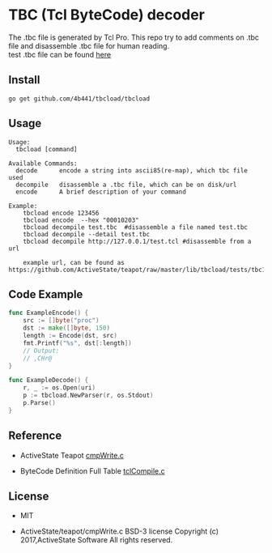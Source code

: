 
# TBC (Tcl ByteCode) decoder

The .tbc file is generated by Tcl Pro. This repo try to add comments on .tbc file and disassemble .tbc file for human reading.  
test  .tbc file can be found [here](https://github.com/ActiveState/teapot/tree/master/lib/tbcload/tests/tbc10)

## Install

``` shell
go get github.com/4b441/tbcload/tbcload
```

## Usage

``` shell
Usage:
  tbcload [command]

Available Commands:
  decode      encode a string into ascii85(re-map), which tbc file used
  decompile   disassemble a .tbc file, which can be on disk/url
  encode      A brief description of your command

Example:
    tbcload encode 123456
    tbcload encode  --hex "00010203"
    tbcload decompile test.tbc  #disassemble a file named test.tbc
    tbcload decompile --detail test.tbc
    tbcload decompile http://127.0.0.1/test.tcl #disassemble from a url

    example url, can be found as https://github.com/ActiveState/teapot/raw/master/lib/tbcload/tests/tbc10/proc.tbc
```

## Code Example

``` go
func ExampleEncode() {
    src := []byte("proc")
    dst := make([]byte, 150)
    length := Encode(dst, src)
    fmt.Printf("%s", dst[:length])
    // Output:
    // ,CHr@
}

func ExampleDecode() {
    r, _ := os.Open(uri)
    p := tbcload.NewParser(r, os.Stdout)
    p.Parse()
}

```

## Reference

- ActiveState Teapot [cmpWrite.c](https://github.com/ActiveState/teapot/blob/master/lib/tclcompiler/cmpWrite.c)

- ByteCode Definition Full Table [tclCompile.c](https://github.com/tcltk/tcl/blob/master/generic/tclCompile.c)


## License

- MIT

- ActiveState/teapot/cmpWrite.c BSD-3 license Copyright (c) 2017,ActiveState Software All rights reserved.

